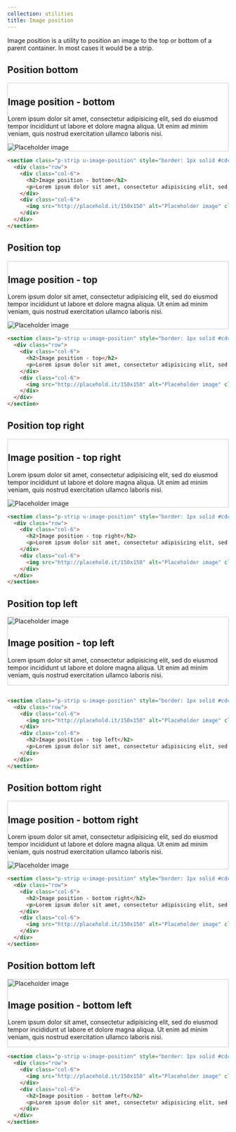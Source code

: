 ```yaml
---
collection: utilities
title: Image position
---
```


Image position is a utility to position an image to the top or bottom of a
parent container. In most cases it would be a strip.

## Position bottom

<section class="p-strip u-image-position" style="border: 1px solid #cdcdcd;">
  <div class="row">
    <div class="col-6">
      <h2>Image position - bottom</h2>
      <p>Lorem ipsum dolor sit amet, consectetur adipisicing elit, sed do eiusmod tempor incididunt ut labore et dolore magna aliqua. Ut enim ad minim veniam, quis nostrud exercitation ullamco laboris nisi.</p>
    </div>
    <div class="col-6">
      <img src="http://placehold.it/150x150" alt="Placeholder image" class="u-image-position--bottom" />
    </div>
  </div>
</section>

```html
<section class="p-strip u-image-position" style="border: 1px solid #cdcdcd;">
  <div class="row">
    <div class="col-6">
      <h2>Image position - bottom</h2>
      <p>Lorem ipsum dolor sit amet, consectetur adipisicing elit, sed do eiusmod tempor incididunt ut labore et dolore magna aliqua. Ut enim ad minim veniam, quis nostrud exercitation ullamco laboris nisi.</p>
    </div>
    <div class="col-6">
      <img src="http://placehold.it/150x150" alt="Placeholder image" class="u-image-position--bottom" />
    </div>
  </div>
</section>
```

## Position top

<section class="p-strip u-image-position" style="border: 1px solid #cdcdcd;">
  <div class="row">
    <div class="col-6">
      <h2>Image position - top</h2>
      <p>Lorem ipsum dolor sit amet, consectetur adipisicing elit, sed do eiusmod tempor incididunt ut labore et dolore magna aliqua. Ut enim ad minim veniam, quis nostrud exercitation ullamco laboris nisi.</p>
    </div>
    <div class="col-6">
      <img src="http://placehold.it/150x150" alt="Placeholder image" class="u-image-position--top" />
    </div>
  </div>
</section>

```html
<section class="p-strip u-image-position" style="border: 1px solid #cdcdcd;">
  <div class="row">
    <div class="col-6">
      <h2>Image position - top</h2>
      <p>Lorem ipsum dolor sit amet, consectetur adipisicing elit, sed do eiusmod tempor incididunt ut labore et dolore magna aliqua. Ut enim ad minim veniam, quis nostrud exercitation ullamco laboris nisi.</p>
    </div>
    <div class="col-6">
      <img src="http://placehold.it/150x150" alt="Placeholder image" class="u-image-position--top" />
    </div>
  </div>
</section>
```

## Position top right

<section class="p-strip u-image-position" style="border: 1px solid #cdcdcd;">
  <div class="row">
    <div class="col-6">
      <h2>Image position - top right</h2>
      <p>Lorem ipsum dolor sit amet, consectetur adipisicing elit, sed do eiusmod tempor incididunt ut labore et dolore magna aliqua. Ut enim ad minim veniam, quis nostrud exercitation ullamco laboris nisi.</p>
    </div>
    <div class="col-6">
      <img src="http://placehold.it/150x150" alt="Placeholder image" class="u-image-position--top u-image-position--right" />
    </div>
  </div>
</section>

```html
<section class="p-strip u-image-position" style="border: 1px solid #cdcdcd;">
  <div class="row">
    <div class="col-6">
      <h2>Image position - top right</h2>
      <p>Lorem ipsum dolor sit amet, consectetur adipisicing elit, sed do eiusmod tempor incididunt ut labore et dolore magna aliqua. Ut enim ad minim veniam, quis nostrud exercitation ullamco laboris nisi.</p>
    </div>
    <div class="col-6">
      <img src="http://placehold.it/150x150" alt="Placeholder image" class="u-image-position--top u-image-position--right" />
    </div>
  </div>
</section>
```

## Position top left

<section class="p-strip u-image-position" style="border: 1px solid #cdcdcd;">
  <div class="row">
    <div class="col-6">
      <img src="http://placehold.it/150x150" alt="Placeholder image" class="u-image-position--top u-image-position--left" />
    </div>
    <div class="col-6">
      <h2>Image position - top left</h2>
      <p>Lorem ipsum dolor sit amet, consectetur adipisicing elit, sed do eiusmod tempor incididunt ut labore et dolore magna aliqua. Ut enim ad minim veniam, quis nostrud exercitation ullamco laboris nisi.</p>
    </div>
  </div>
</section>

```html

<section class="p-strip u-image-position" style="border: 1px solid #cdcdcd;">
  <div class="row">
    <div class="col-6">
      <img src="http://placehold.it/150x150" alt="Placeholder image" class="u-image-position--top u-image-position--left" />
    </div>
    <div class="col-6">
      <h2>Image position - top left</h2>
      <p>Lorem ipsum dolor sit amet, consectetur adipisicing elit, sed do eiusmod tempor incididunt ut labore et dolore magna aliqua. Ut enim ad minim veniam, quis nostrud exercitation ullamco laboris nisi.</p>
    </div>
  </div>
</section>
```

## Position bottom right

<section class="p-strip u-image-position" style="border: 1px solid #cdcdcd;">
  <div class="row">
    <div class="col-6">
      <h2>Image position - bottom right</h2>
      <p>Lorem ipsum dolor sit amet, consectetur adipisicing elit, sed do eiusmod tempor incididunt ut labore et dolore magna aliqua. Ut enim ad minim veniam, quis nostrud exercitation ullamco laboris nisi.</p>
    </div>
    <div class="col-6">
      <img src="http://placehold.it/150x150" alt="Placeholder image" class="u-image-position--bottom u-image-position--right" />
    </div>
  </div>
</section>

```html
<section class="p-strip u-image-position" style="border: 1px solid #cdcdcd;">
  <div class="row">
    <div class="col-6">
      <h2>Image position - bottom right</h2>
      <p>Lorem ipsum dolor sit amet, consectetur adipisicing elit, sed do eiusmod tempor incididunt ut labore et dolore magna aliqua. Ut enim ad minim veniam, quis nostrud exercitation ullamco laboris nisi.</p>
    </div>
    <div class="col-6">
      <img src="http://placehold.it/150x150" alt="Placeholder image" class="u-image-position--bottom u-image-position--right" />
    </div>
  </div>
</section>
```

## Position bottom left

<section class="p-strip u-image-position" style="border: 1px solid #cdcdcd;">
  <div class="row">
    <div class="col-6">
      <img src="http://placehold.it/150x150" alt="Placeholder image" class="u-image-position--bottom u-image-position--left" />
    </div>
    <div class="col-6">
      <h2>Image position - bottom left</h2>
      <p>Lorem ipsum dolor sit amet, consectetur adipisicing elit, sed do eiusmod tempor incididunt ut labore et dolore magna aliqua. Ut enim ad minim veniam, quis nostrud exercitation ullamco laboris nisi.</p>
    </div>
  </div>
</section>

```html
<section class="p-strip u-image-position" style="border: 1px solid #cdcdcd;">
  <div class="row">
    <div class="col-6">
      <img src="http://placehold.it/150x150" alt="Placeholder image" class="u-image-position--bottom u-image-position--left" />
    </div>
    <div class="col-6">
      <h2>Image position - bottom left</h2>
      <p>Lorem ipsum dolor sit amet, consectetur adipisicing elit, sed do eiusmod tempor incididunt ut labore et dolore magna aliqua. Ut enim ad minim veniam, quis nostrud exercitation ullamco laboris nisi.</p>
    </div>
  </div>
</section>
```
